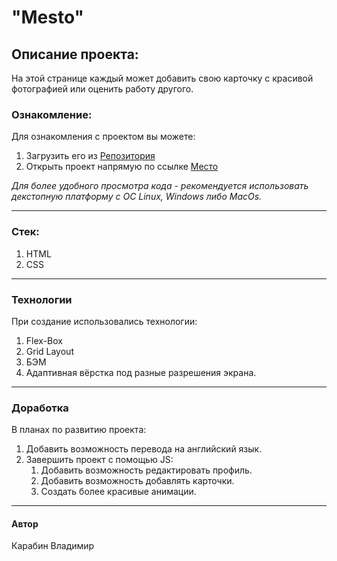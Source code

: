 # "Mesto"

## Описание проекта:
На этой странице каждый может добавить свою карточку
с красивой фотографией или оценить работу другого. 



### Ознакомление:
Для ознакомления с проектом вы можете:
1. Загрузить его из [Репозитория](https://github.com/acid3More/mesto-project)
2. Открыть проект напрямую по ссылке [Место](https://acid3more.github.io/mesto-project/)

*Для более удобного просмотра кода - рекомендуется использовать декстопную платформу с ОС Linux, Windows либо MacOs.*
____

### Стек:
1. HTML
2. CSS
____

### Технологии
При создание использовались технологии:
1. Flex-Box
2. Grid Layout
3. БЭМ
4. Адаптивная вёрстка под разные разрешения экрана.
____

### Доработка
В планах по развитию проекта:
1. Добавить возможность перевода на английский язык.
2. Завершить проект с помощью JS:
   1) Добавить возможность редактировать профиль.
   2) Добавить возможность добавлять карточки.
   3) Создать более красивые анимации. 
____
#### Автор 
Карабин Владимир
